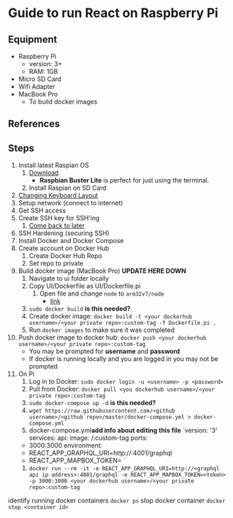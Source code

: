 # Guide to run React on Raspberry Pi #

## Equipment ##
* Raspberry Pi
	* version: 3+
	* RAM: 1GB
* Micro SD Card
* Wifi Adapter
* MacBook Pro
	* To build docker images

## References ##

## Steps ##
1. Install latest Raspian OS
	1. [Download](https://www.raspberrypi.org/downloads/raspbian/)
		* **Raspbian Buster Lite** is perfect for just using the terminal.
	1. Install Raspian on SD Card 
1. [Changing Keyboard Layout](https://scribles.net/changing-keyboard-layout-on-raspberry-pi/)
1. Setup network (connect to internet)
1. Get SSH access
1. Create SSH key for SSH'ing
	1. [Come back to later](https://www.raspberrypi.org/documentation/configuration/security.md)
1. SSH Hardening (securing SSH)
1. Install Docker and Docker Compose
1. Create account on Docker Hub
	1. Create Docker Hub Repo
	1. Set repo to private
1. Build docker image (MacBook Pro) **UPDATE HERE DOWN**
	1. Navigate to ui folder locally
	1. Copy UI/Dockerfile as UI/Dockerfile.pi
		1. Open file and change `node` to `arm32v7/node`
			* [link](https://hub.docker.com/r/arm32v7/node/)
	1. `sudo docker build` **is this needed?**
	1. Create docker image: `docker build -t <your dockerhub username>/<your private repo>:custom-tag -f Dockerfile.pi .`
	1. Run `docker images` to make sure it was completed
1. Push docker image to docker hub: `docker push <your dockerhub username>/<your private repo>:custom-tag`
	* You may be prompted for **username** and **password**
	* If docker is running locally and you are logged in you may not be prompted
1. On Pi
	1. Log in to Docker: `sudo docker login -u <username> -p <password>`
	1. Pull from Docker: `docker pull <you dockerhub username>/<your private repo>:custom-tag`
	1. `sudo docker-compose up -d` **is this needed?**
	1. `wget https://raw.githubusercontent.com/<github username>/<github repo>/master/docker-compose.yml > docker-compose.yml`
	1. docker-compose.yml**add info about editing this file**
	`version: '3'
​
services:
  api:
    image: <your dockerhub username>/<your private repo>:custom-tag
	ports:
	  - 3000:3000
	environment:
	  - REACT_APP_GRAPHQL_URI=http://<graphql api ip address>:4001/graphql
	  - REACT_APP_MAPBOX_TOKEN=<token>
`
	1. `docker run --rm -it -e REACT_APP_GRAPHQL_URI=http://<graphql api ip address>:4001/graphql -e REACT_APP_MAPBOX_TOKEN=<token> -p 3000:3000 <your dockerhub username>/<your private repo>:custom-tag`

identify running docker containers
`docker ps`
stop docker container
`docker stop <container id>`